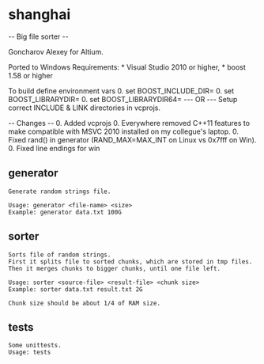 # shanghai
-- Big file sorter --

Goncharov Alexey for Altium.

Ported to Windows
Requirements:
	* Visual Studio 2010 or higher,
    * boost 1.58 or higher

    
To build define environment vars
	0. set BOOST_INCLUDE_DIR=<path to boost headers>
	0. set BOOST_LIBRARYDIR=<path to boost libs x86>
	0. set BOOST_LIBRARYDIR64=<path to boost libs x64>
    --- OR ---
    Setup correct INCLUDE & LINK directories in vcprojs.
    
    
-- Changes -- 
    0. Added vcprojs
    0. Everywhere removed C++11 features to make compatible with MSVC 2010 installed on my collegue's laptop.
    0. Fixed rand() in generator (RAND_MAX=MAX_INT on Linux vs 0x7fff on Win).
    0. Fixed line endings for win

generator
---------
	Generate random strings file.

	Usage: generator <file-name> <size>
	Example: generator data.txt 100G

sorter
------
	Sorts file of random strings.
	First it splits file to sorted chunks, which are stored in tmp files.
	Then it merges chunks to bigger chunks, until one file left.
	
	Usage: sorter <source-file> <result-file> <chunk size>
	Example: sorter data.txt result.txt 2G
	
	Chunk size should be about 1/4 of RAM size.

tests
-----
	Some unittests.
	Usage: tests
    
